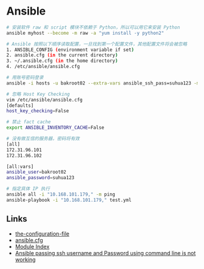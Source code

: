 # Ansible

```sh
# 安装软件 raw 和 script 模块不依赖于 Python，所以可以用它来安装 Python
ansible myhost --become -m raw -a "yum install -y python2"

# Ansible 按照以下顺序读取配置，一旦找到第一个配置文件，其他配置文件将会被忽略
1. ANSIBLE_CONFIG (environment variable if set)
2. ansible.cfg (in the current directory)
3. ~/.ansible.cfg (in the home directory)
4. /etc/ansible/ansible.cfg

# 用账号密码登录
ansible -i hosts -u bakroot02 --extra-vars ansible_ssh_pass=suhua123 -m ping all

# 忽略 Host Key Checking
vim /etc/ansible/ansible.cfg
[defaults]
host_key_checking=False

# 禁止 fact cache
export ANSIBLE_INVENTORY_CACHE=False

# 没有做互信的服务器，密码将有效
[all]
172.31.96.101
172.31.96.102

[all:vars]
ansible_user=bakroot02
ansible_password=suhua123

# 指定具体 IP 执行
ansible all -i "10.168.101.179," -m ping
ansible-playbook -i "10.168.101.179," test.yml
```

## Links

- [the-configuration-file](https://docs.ansible.com/ansible/2.9/reference_appendices/config.html#the-configuration-file)
- [ansible.cfg](https://github.com/ansible/ansible/blob/stable-2.9/examples/ansible.cfg)
- [Module Index](https://docs.ansible.com/ansible/2.9/modules/modules_by_category.html#modules-by-category)
- [Ansible passing ssh username and Password using command line is not working](https://stackoverflow.com/questions/69889074/ansible-passing-ssh-username-and-password-using-command-line-is-not-working)
